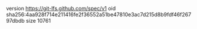 version https://git-lfs.github.com/spec/v1
oid sha256:4aa928f714e211416fe2f36552a51be47810e3ac7d215d8b9fdf46f26797dbdb
size 10761
